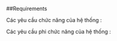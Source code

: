 ##Requirements

<h>Các yêu cầu chức năng của hệ thống :</h>

<h>Các yêu cầu phi chức năng của hệ thống : </h>